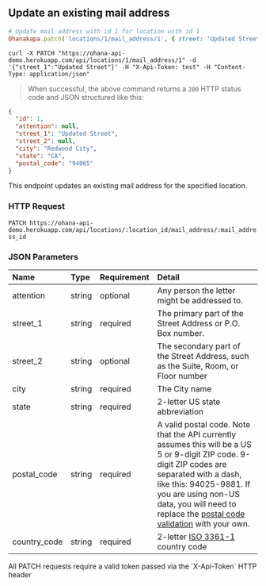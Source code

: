 ## Update an existing mail address

```ruby
# Update mail address with id 1 for location with id 1
Ohanakapa.patch('locations/1/mail_address/1', { street: 'Updated Street' })
```

```shell
curl -X PATCH "https://ohana-api-demo.herokuapp.com/api/locations/1/mail_address/1" -d '{"street_1":"Updated Street"}' -H "X-Api-Token: test" -H "Content-Type: application/json"
```

> When successful, the above command returns a `200` HTTP status code and JSON
> structured like this:

```json
{
  "id": 1,
  "attention": null,
  "street_1": "Updated Street",
  "street_2": null,
  "city": "Redwood City",
  "state": "CA",
  "postal_code": "94065"
}
```

This endpoint updates an existing mail address for the specified location.

### HTTP Request

`PATCH https://ohana-api-demo.herokuapp.com/api/locations/:location_id/mail_address/:mail_address_id`

### JSON Parameters

| Name | Type | Requirement | Detail |
|:-----|:-----|:---------|:-------|
| attention | string | optional | Any person the letter might be addressed to. |
| street_1 | string | required | The primary part of the Street Address or P.O. Box number. |
| street_2 | string | optional | The secondary part of the Street Address, such as the Suite, Room, or Floor number |
| city | string | required | The City name |
| state | string | required | 2-letter US state abbreviation |
| postal_code | string | required | A valid postal code. Note that the API currently assumes this will be a US 5 or 9-digit ZIP code. 9-digit ZIP codes are separated with a dash, like this: 94025-9881. If you are using non-US data, you will need to replace the [postal code validation](https://github.com/codeforamerica/ohana-api/blob/master/app/validators/zip_validator.rb) with your own. |
| country_code | string | required | 2-letter [ISO 3361-1](http://en.wikipedia.org/wiki/ISO_3166-1_alpha-2) country code |

<aside class="warning">All PATCH requests require a valid token passed via the
`X-Api-Token` HTTP header</aside>
